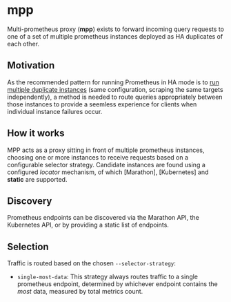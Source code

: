 mpp
===

Multi-prometheus proxy (**mpp**) exists to forward incoming query requests to one of a set
of multiple prometheus instances deployed as HA duplicates of each other.


Motivation
---

As the recommended pattern for running Prometheus in HA mode is to [run multiple duplicate instances](https://github.com/prometheus/prometheus/issues/1500)
(same configuration, scraping the same targets independently), a method is needed to route queries
appropriately between those instances to provide a seemless experience for clients when individual
instance failures occur.

How it works
---

MPP acts as a proxy sitting in front of multiple prometheus instances, choosing one or more instances
to receive requests based on a configurable selector strategy. Candidate instances are found using
a configured _locator_ mechanism, of which [Marathon], [Kubernetes] and **static** are supported.

Discovery
---

Prometheus endpoints can be discovered via the Marathon API, the Kubernetes API, or by providing a
static list of endpoints.


Selection
---

Traffic is routed based on the chosen `--selector-strategy`:

- `single-most-data`: This strategy always routes traffic to a single prometheus endpoint, determined
  by whichever endpoint contains the _most_ data, measured by total metrics count.







